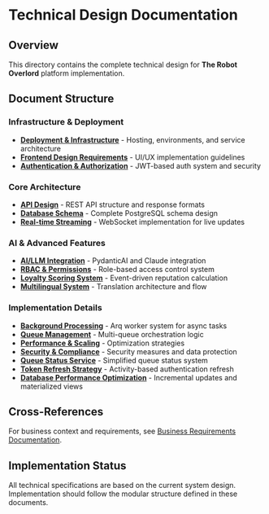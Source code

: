 # Technical Design Documentation

## Overview

This directory contains the complete technical design for **The Robot Overlord** platform implementation.

## Document Structure

### Infrastructure & Deployment
- [**Deployment & Infrastructure**](./01-deployment-infrastructure.md) - Hosting, environments, and service architecture
- [**Frontend Design Requirements**](./02-frontend-design.md) - UI/UX implementation guidelines
- [**Authentication & Authorization**](./03-authentication.md) - JWT-based auth system and security

### Core Architecture
- [**API Design**](./04-api-design.md) - REST API structure and response formats
- [**Database Schema**](./05-database-schema.md) - Complete PostgreSQL schema design
- [**Real-time Streaming**](./06-realtime-streaming.md) - WebSocket implementation for live updates

### AI & Advanced Features
- [**AI/LLM Integration**](./07-ai-llm-integration.md) - PydanticAI and Claude integration
- [**RBAC & Permissions**](./08-rbac-permissions.md) - Role-based access control system
- [**Loyalty Scoring System**](./09-loyalty-scoring.md) - Event-driven reputation calculation
- [**Multilingual System**](./10-multilingual.md) - Translation architecture and flow

### Implementation Details
- [**Background Processing**](./11-background-processing.md) - Arq worker system for async tasks
- [**Queue Management**](./12-queue-management.md) - Multi-queue orchestration logic
- [**Performance & Scaling**](./13-performance-scaling.md) - Optimization strategies
- [**Security & Compliance**](./14-security-compliance.md) - Security measures and data protection
- [**Queue Status Service**](./15-queue-status-service.md) - Simplified queue status system
- [**Token Refresh Strategy**](./16-token-refresh-strategy.md) - Activity-based authentication refresh
- [**Database Performance Optimization**](./17-database-performance-optimization.md) - Incremental updates and materialized views

## Cross-References

For business context and requirements, see [Business Requirements Documentation](../business-requirements/README.md).

## Implementation Status

All technical specifications are based on the current system design. Implementation should follow the modular structure defined in these documents.
